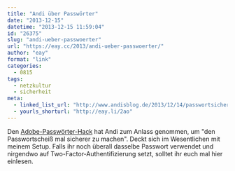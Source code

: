 ```yaml
---
title: "Andi über Passwörter"
date: "2013-12-15"
datetime: "2013-12-15 11:59:04"
id: "26375"
slug: "andi-ueber-passwoerter"
url: "https://eay.cc/2013/andi-ueber-passwoerter/"
author: "eay"
format: "link"
categories:
  - 0815
tags:
  - netzkultur
  - sicherheit
meta:
  - linked_list_url: "http://www.andisblog.de/2013/12/14/passwortsicherung/"
  - yourls_shorturl: "http://eay.li/2ao"
---
```


Den [Adobe-Passwörter-Hack](http://www.heise.de/security/meldung/Passwoerter-von-Adobe-Kunden-geknackt-2039972.html) hat Andi zum Anlass genommen, um "den Passwortscheiß mal sicherer zu machen". Deckt sich im Wesentlichen mit meinem Setup. Falls ihr noch überall dasselbe Passwort verwendet und nirgendwo auf Two-Factor-Authentifizierung setzt, solltet ihr euch mal hier einlesen.
